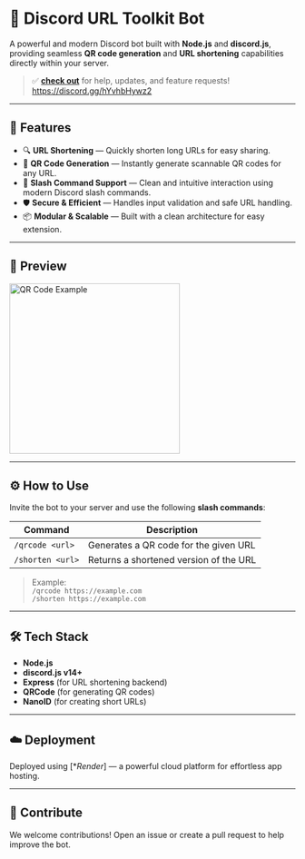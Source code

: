 # 🔗 Discord URL Toolkit Bot

A powerful and modern Discord bot built with **Node.js** and **discord.js**, providing seamless **QR code generation** and **URL shortening** capabilities directly within your server.

> ✅ [**check out**](https://discord.gg/hYvhbHywz2) for help, updates, and feature requests!
https://discord.gg/hYvhbHywz2

---

## 🚀 Features

- 🔍 **URL Shortening** — Quickly shorten long URLs for easy sharing.
- 📸 **QR Code Generation** — Instantly generate scannable QR codes for any URL.
- 🤖 **Slash Command Support** — Clean and intuitive interaction using modern Discord slash commands.
- 🛡️ **Secure & Efficient** — Handles input validation and safe URL handling.
- 📦 **Modular & Scalable** — Built with a clean architecture for easy extension.

---

## 📸 Preview

<img src="https://github.com/user-attachments/assets/15cb1355-facb-424b-aed7-2dd2a2453721" alt="QR Code Example" width="300"/>

---

## ⚙️ How to Use

Invite the bot to your server and use the following **slash commands**:

| Command        | Description                          |
|----------------|--------------------------------------|
| `/qrcode <url>` | Generates a QR code for the given URL |
| `/shorten <url>` | Returns a shortened version of the URL |

> Example:  
> `/qrcode https://example.com`  
> `/shorten https://example.com`

---

## 🛠️ Tech Stack

- **Node.js**
- **discord.js v14+**
- **Express** (for URL shortening backend)
- **QRCode** (for generating QR codes)
- **NanoID** (for creating short URLs)

---

## ☁️ Deployment

Deployed using [**Render*] — a powerful cloud platform for effortless app hosting.

---

## 🤝 Contribute

We welcome contributions! Open an issue or create a pull request to help improve the bot.
